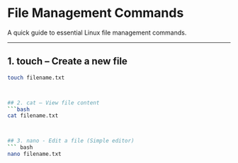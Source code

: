 # File Management Commands

A quick guide to essential Linux file management commands.

---

## 1. touch – Create a new file
```bash
touch filename.txt



## 2. cat – View file content
```bash
cat filename.txt



## 3. nano - Edit a file (Simple editor)
``` bash
nano filename.txt